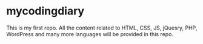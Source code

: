 # mycodingdiary
This is my first repo. All the content related to HTML, CSS, JS, jQuesry, PHP, WordPress and many more languages will be provided in this repo.
